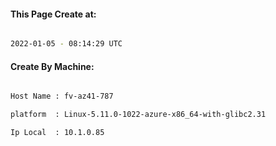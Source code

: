 
   
#### This Page Create at:

```bash

2022-01-05 - 08:14:29 UTC

```

#### Create By Machine:

```bash

Host Name : fv-az41-787

platform  : Linux-5.11.0-1022-azure-x86_64-with-glibc2.31

Ip Local  : 10.1.0.85

```

